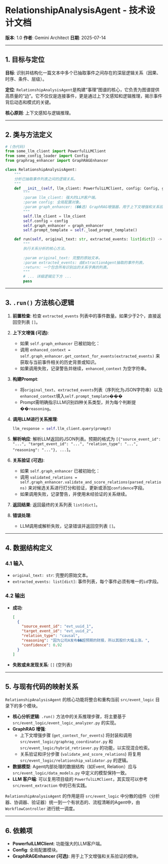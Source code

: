 # RelationshipAnalysisAgent - 技术设计文档

**版本**: 1.0
**作者**: Gemini Architect
**日期**: 2025-07-14

---

## 1. 目标与定位

**目标**: 识别并结构化一篇文本中多个已抽取事件之间存在的深层逻辑关系（因果、时序、条件、层级）。

**定位**: `RelationshipAnalysisAgent`是构建“事理”图谱的核心，它负责为图谱提供高质量的“边”。它不仅仅是连接事件，更是通过上下文感知和逻辑推理，揭示事件背后动态和模式的关键。

**核心原则**: 上下文感知与逻辑推理。

---

## 2. 类与方法定义

```python
# (伪代码)
from some_llm_client import PowerfulLLMClient
from some_config_loader import Config
from graphrag_enhancer import GraphRAGEnhancer

class RelationshipAnalysisAgent:
    """
    分析已抽取事件列表之间的逻辑关系。
    """
    def __init__(self, llm_client: PowerfulLLMClient, config: Config, graph_enhancer: GraphRAGEnhancer = None):
        """
        :param llm_client: 强大的LLM客户端。
        :param config: 全局配置对象。
        :param graph_enhancer: (��选) GraphRAG增强器，用于上下文增强和关系验证。
        """
        self.llm_client = llm_client
        self.config = config
        self.graph_enhancer = graph_enhancer
        self.prompt_template = self._load_prompt_template()

    def run(self, original_text: str, extracted_events: list[dict]) -> list[dict]:
        """
        执行关系分析的核心方法。
        
        :param original_text: 完整的原始文本。
        :param extracted_events: 由ExtractionAgent抽取的事件列表。
        :return: 一个包含所有识别出的关系字典的列表。
        """
        # ... 详细逻辑见下方 ...
        pass
```

---

## 3. `.run()` 方法核心逻辑

1.  **前置检查**: 检查 `extracted_events` 列表中的事件数量。如果少于2个，直接返回空列表 `[]`。

2.  **上下文增强 (可选)**:
    *   如果 `self.graph_enhancer` 已被初始化：
    *   调用 `enhanced_context = self.graph_enhancer.get_context_for_events(extracted_events)` 来获取与当前事件相关的历史背景或知识。
    *   如果调用失败，记录警告并继续，`enhanced_context` 为空字符串。

3.  **构建Prompt**:
    *   将`original_text`、`extracted_events`列表（序列化为JSON字符串）以及`enhanced_context`填入`self.prompt_template`���
    *   Prompt需明确指示LLM识别四种关系类型，并为每个判断提��`reasoning`。

4.  **调用LLM进行关系推理**:
    ```python
    llm_response = self.llm_client.query(prompt)
    ```

5.  **解析响应**: 解析LLM返回的JSON列表。预期的格式为 `[{"source_event_id": "...", "target_event_id": "...", "relation_type": "...", "reasoning": "..."}, ...]`。

6.  **关系验证 (可选)**:
    *   如果 `self.graph_enhancer` 已被初始化：
    *   调用 `validated_relations = self.graph_enhancer.validate_and_score_relations(parsed_relations)` 来对候选关系进行打分和验证，更新或添加`confidence`字段。
    *   如果调用失败，记录警告，并使用未经验证的关系继续。

7.  **返回结果**: 返回最终的关系列表 `list[dict]`。

8.  **错误处理**:
    *   LLM调用或解析失败，记录错误并返回空列表 `[]`。

---

## 4. 数据结构定义

### 4.1 输入

- `original_text: str`: 完整的原始文本。
- `extracted_events: list[dict]`: 事件列表，每个事件必须有唯一的`id`字段。

### 4.2 输出

- **成功**:
  ```json
  [
    {
      "source_event_id": "evt_uuid_1",
      "target_event_id": "evt_uuid_2",
      "relation_type": "causal",
      "reasoning": "因为公司A发布��超预期的财报，所以其股价大幅上涨。",
      "confidence": 0.92
    }
  ]
  ```
- **失败或未发现关系**: `[]` (空列表)

---

## 5. 与现有代码的映射关系

`RelationshipAnalysisAgent` 的核心功能将整合和重构当前 `src/event_logic` 目录下的多个模块。

- **核心分析逻辑**: `.run()` 方法中的关系推理步骤，将主要基于 `src/event_logic/event_logic_analyzer.py` 的实现。
- **GraphRAG 增强**:
    - 上下文增强步骤 (`get_context_for_events`) 将封装和调用 `src/event_logic/graphrag_coordinator.py` 和 `src/event_logic/hybrid_retriever.py` 的功能，以实现混合检索。
    - 关系验证和评分步骤 (`validate_and_score_relations`) 将复用 `src/event_logic/relationship_validator.py` 的逻辑。
- **数据模型**: Agent内部处理的数据结构（如Event, Relation）应与 `src/event_logic/data_models.py` 中定义的模型保持一致。
- **LLM 客户端**: 可以复用项目级的 `PowerfulLLMClient`，其实现可以参考 `src/event_extraction` 中的已有实践。

`RelationshipAnalysisAgent` 的作用是将 `src/event_logic` 中分散的组件（分析器、协调器、验证器）统一到一个有状态的、流程清晰的Agent中，由 `WorkflowController` 进行统一调度。

---

## 6. 依赖项

- **PowerfulLLMClient**: 功能强大的LLM客户端。
- **Config**: 全局配置模块。
- **GraphRAGEnhancer (可选)**: 用于上下文增强和关系验证的模块。